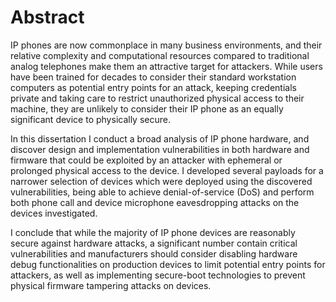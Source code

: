 # Abstract

IP phones are now commonplace in many business environments, and their relative complexity and computational resources compared to traditional analog telephones make them an attractive target for attackers. While users have been trained for decades to consider their standard workstation computers as potential entry points for an attack, keeping credentials private and taking care to restrict unauthorized physical access to their machine, they are unlikely to consider their IP phone as an equally significant device to physically secure.

In this dissertation I conduct a broad analysis of IP phone hardware, and discover design and implementation vulnerabilities in both hardware and firmware that could be exploited by an attacker with ephemeral or prolonged physical access to the device. I developed several payloads for a narrower selection of devices which were deployed using the discovered vulnerabilities, being able to achieve denial-of-service (DoS) and perform both phone call and device microphone eavesdropping attacks on the devices investigated.

I conclude that while the majority of IP phone devices are reasonably secure against hardware attacks, a significant number contain critical vulnerabilities and manufacturers should consider disabling hardware debug functionalities on production devices to limit potential entry points for attackers, as well as implementing secure-boot technologies to prevent physical firmware tampering attacks on devices.